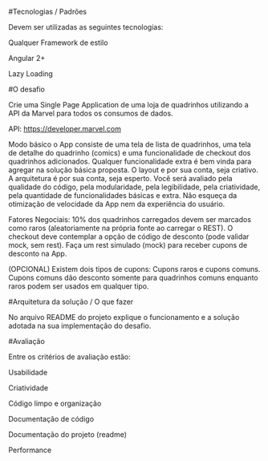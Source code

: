 #Tecnologias / Padrões 

Devem ser utilizadas as seguintes tecnologias: 

Qualquer Framework de estilo 

Angular 2+ 

Lazy Loading 

#O desafio 

Crie uma Single Page Application de uma loja de quadrinhos utilizando a API da Marvel para todos os consumos de dados. 

API: https://developer.marvel.com  

Modo básico o App consiste de uma tela de lista de quadrinhos, uma tela de detalhe do quadrinho (comics) e uma funcionalidade de checkout dos quadrinhos adicionados. Qualquer funcionalidade extra é bem vinda para agregar na solução básica proposta. O layout e por sua conta, seja criativo. A arquitetura é por sua conta, seja esperto. Você será avaliado pela qualidade do código, pela modularidade, pela legibilidade, pela criatividade, pela quantidade de funcionalidades básicas e extra. Não esqueça da otimização de velocidade da App nem da experiência do usuário.  

Fatores Negociais: 10% dos quadrinhos carregados devem ser marcados como raros (aleatoriamente na própria fonte ao carregar o REST). O checkout deve contemplar a opção de código de desconto (pode validar mock, sem rest). Faça um rest simulado (mock) para receber cupons de desconto na App.  

(OPCIONAL) Existem dois tipos de cupons: Cupons raros e cupons comuns. Cupons comuns dão desconto somente para quadrinhos comuns enquanto raros podem ser usados em qualquer tipo. 

#Arquitetura da solução / O que fazer 

No arquivo README do projeto explique o funcionamento e a solução adotada na sua implementação do desafio. 

#Avaliação 

Entre os critérios de avaliação estão:  

Usabilidade  

Criatividade  

Código limpo e organização  

Documentação de código 

Documentação do projeto (readme)  

Performance 
